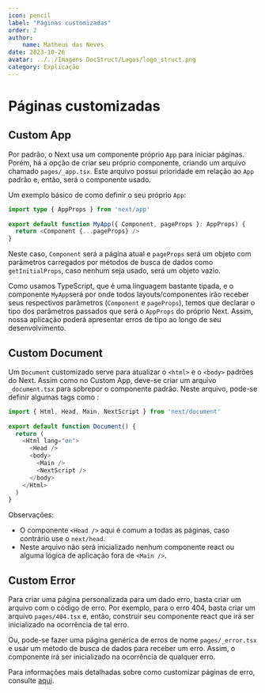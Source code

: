 ```yaml
---
icon: pencil
label: "Páginas customizadas"
order: 2
author:
    name: Matheus das Neves
date: 2023-10-26
avatar: ../../Imagens DocStruct/Logos/logo_struct.png
category: Explicação
---
```


# Páginas customizadas

## Custom App

Por padrão, o Next usa um componente próprio `App` para iniciar páginas. Porém, há a opção de criar seu próprio componente, criando um arquivo chamado `pages/_app.tsx`. Este arquivo possui prioridade em relação ao `App` padrão e, então, será o componente usado.

Um exemplo básico de como definir o seu próprio `App`:

```ts pages/_app.tsx
import type { AppProps } from 'next/app'
 
export default function MyApp({ Component, pageProps }: AppProps) {
  return <Component {...pageProps} />
}
```

Neste caso, `Component` será a página atual e `pageProps` será um objeto com parâmetros carregados por métodos de busca de dados como `getInitialProps`, caso nenhum seja usado, será um objeto vazio. 

Como usamos TypeScript, que é uma linguagem bastante tipada, e o componente `MyApp`será por onde todos layouts/componentes irão receber seus respectivos parâmetros (`Component` e `pageProps`), temos que declarar o tipo dos parâmetros passados que será o `AppProps` do próprio Next. Assim, nossa aplicação poderá apresentar erros de tipo ao longo de seu desenvolvimento.

## Custom Document

Um `Document` customizado serve para atualizar o `<html>` e o `<body>` padrões do Next. Assim como no Custom App, deve-se criar um arquivo `_document.tsx` para sobrepor o componente padrão.
Neste arquivo, pode-se definir algumas tags como :

```ts pages/_document.tsx
import { Html, Head, Main, NextScript } from 'next/document'
 
export default function Document() {
  return (
    <Html lang="en">
      <Head />
      <body>
        <Main />
        <NextScript />
      </body>
    </Html>
  )
}
```

Observações: 
- O componente `<Head />` aqui é comum a todas as páginas, caso contrário use o `next/head`.
- Neste arquivo não será inicializado nenhum componente react ou alguma lógica de aplicação fora de `<Main />`.

## Custom Error

Para criar uma página personalizada para um dado erro, basta criar um arquivo com o código de erro. Por exemplo, para o erro 404, basta criar um arquivo `pages/404.tsx` e, então, construir seu componente react que irá ser inicializado na ocorrência de tal erro.

Ou, pode-se fazer uma página genérica de erros de nome `pages/_error.tsx` e usar um método de busca de dados para receber um erro. Assim, o componente irá ser inicializado na ocorrência de qualquer erro. 

Para informações mais detalhadas sobre como customizar páginas de erro, consulte [aqui](https://nextjs.org/docs/pages/building-your-application/routing/custom-error).